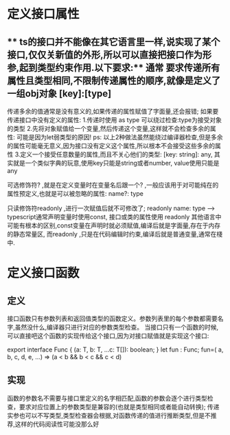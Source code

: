 # 定义接口属性
** ts的接口并不能像在其它语言里一样,说实现了某个接口,仅仅关新值的外形,所以可以直接把接口作为形参,起到类型约束作用.以下要求:**
通常 要求传递所有属性且类型相同,不限制传递属性的顺序,就像是定义了一组obj对象
[key]:[type]
---
传递多余的值通常是没有意义的,如果传递的属性赋值了字面量,还会报错;
如果要传递接口中没有定义的属性:
1.传递时使用 as type 可以绕过检查:type为接受对象的类型
2.先将对象赋值给一个变量,然后传递这个变量,这样就不会检查多余的属性: 可能是因为let弱类型的原因!
ps: 以上2种做法虽然能绕过编译器检查,但是多余的属性可能毫无意义,因为接口没有定义这个属性,所以根本不会接受这些多余的属性
3.定义一个接受任意数量的属性,而且不关心他们的类型: [key: string]: any, 其实就是一个类似字典的玩意,使用key只能是string或者number, value使用只能是any


可选修饰符? ,就是在定义变量时在变量名后跟一个? ,一般应该用于对可能纯在的属性预定义,也就是可以被忽略的属性:
name?: type


只读修饰符readonly ,进行一次赋值后就不可修改了;
readonly name: type
-->
typescript通常声明变量时使用const, 接口或类的属性使用 readonly
其他语言中可能有根本的区别,const变量在声明时就必须赋值,编译后就是字面量,存在于内存的静态常量区,
而readonly ,只是在代码编辑时约束,编译后就是普通变量,通常在棧中.



# 定义接口函数
## 定义
接口函数只有参数列表和返回值类型的函数定义。参数列表里的每个参数都需要名字,虽然没什么,编译器只进行对应的参数类型检查。
当接口只有一个函数的时候,可以直接吧这个函数的实现传给这个接口,因为对接口赋值就是实现这个接口:

export interface Func<T> {
    (a: T, b: T, ...c: T[]): boolean;
}
let fun : Func<T>;
fun=( a, b, c, d, e, ...) => (a < b && b < c && c < d)

## 实现

函数的参数名不需要与接口里定义的名字相匹配,函数的参数会逐个进行类型检查，要求对应位置上的参数类型是兼容的(也就是类型相同或者能自动转换);
传递实参也可以不写类型,类型检查器会根据,对函数传递的值进行推断类型,但是不推荐,这样的代码阅读性可能没那么好


